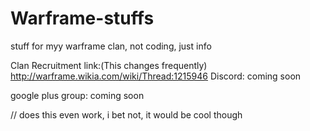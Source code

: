 # Warframe-stuffs

stuff for myy warframe clan, not coding, just info

Clan Recruitment link:(This changes frequently) http://warframe.wikia.com/wiki/Thread:1215946
Discord: coming soon

google plus group: coming soon

// does this even work, i bet not, it would be cool though
